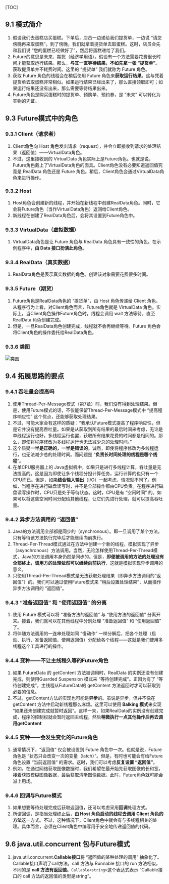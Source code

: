 [TOC]

## 9.1 模式简介

1. 假设我们去蛋糕店买蛋糕。下单后，店员一边递给我们提货单，一边说 “请您傍晚再来取蛋糕”。到了傍晚，我们就拿着提货单去取蛋糕。这时，店员会先和我们说 “您的蛋糕已经做好了”，然后将蛋糕递给了我们。
2. Future的意思是未来、期货（经济学用语）。假设有一个方法需要花费很长时间才能获取运行结果。那么，**与其一直等待结果，不如先拿一张 “提货单”**。获取提货单并不耗费时间。这里的 “提货单” 我们就称为 Future 角色。
3. 获取 Future 角色的线程会在稍后使用 Future 角色来**获取运行结果**。这与凭着提货单去取蛋糕非常相似。如果运行结果已经出来了，那么直接领取即可；如果运行结果还没有出来，那么需要等待结果出来。
4. Future角色是购买蛋糕时的提货单、预购单、预约券，是 “未来” 可以转化为实物的凭证。



## 9.3 Future模式中的角色

### 9.3.1 Client（请求者）
1. Client角色向 Host 角色发出请求（request），并会立即接收到请求的处理结果（返回值）——VirtualData角色。
2. 不过，这里接收到的 VirtualData 角色实际上是Future角色。也就是说，Future角色戴上了VirtualData角色的面具。Client角色没有必要知道返回值究竟是 RealData 角色还是 Future 角色。稍后，Client角色会通过VirtualData角色来进行操作。

### 9.3.2 Host 
1. Host角色会创建新的线程，并开始在新线程中创建RealData角色。同时，它会将Future角色（当作VirtualData角色）返回给Client角色。
2. 新线程在创建了RealData角色后，会将其设置到Future角色中。

### 9.3.3 VirtualData（虚拟数据）
1. VirtualData角色是让 Future 角色与 RealData 角色具有一致性的角色。在示例程序中，**由 Data 接口扮演此角色**。

### 9.3.4 RealData（真实数据）
1. RealData角色是表示真实数据的角色。创建该对象需要花费很多时间。

### 9.3.5 Future（期货）
1. Future角色是RealData角色的 “提货单”，由 Host 角色传递给 Client 角色。从程序行为上看，对Client角色而言，Future角色就是 VirtualData 角色。实际上，当Client角色操作Future角色时，线程会调用 wait 方法等待，直至 RealData 角色创建完成。
2. 但是，一旦RealData角色创建完成，线程就不会再继续等待。Future 角色会将Client角色的操作委托给RealData角色。

### 9.3.6 类图

![类图](http://ww1.sinaimg.cn/mw690/d8e93840ly1g1agk5835hj20u50f7dj3.jpg)



## 9.4 拓展思路的要点

### 9.4.1 吞吐量会提高吗
1. 使用Thread-Per-Message模式（第7章）时，我们没有得到处理结果。但是，使用Future模式的话，不仅能保留Thread-Per-Message模式中 “提高程序响应性” 这个优点，还能够获取处理结果。
2. 不过，可能大家会有这样的质疑：“我承认Future模式提高了程序响应性，但是它并没有提高吞吐量。如果是从获取到所有结果的最后时间来考虑，无论是单线程运行也好，多线程运行也罢，获取所有结果花费的时间都是相同的。那么，即使将程序修改为多线程运行也无法减少总的处理时间。”
3. 这个质疑**一半是正确的，一半是错误的**。诚然，即使将程序修改为多线程运行，也无法减少总的处理时间。而问题是 “**负责长时间处理的线程是哪个线程**”。
4. 在单CPU服务器上的 Java虚拟机中，如果只是进行多线程计算，吞吐量是无法提高的。这是因为即使让多个线程分担计算任务，运行计算的也只有一个CPU而已。但是，如果**结合输入输出**（I/O）一起考虑，情况就不同了。例如，当程序在进行磁盘读写时，并不是全部操作都由CPU负责。在程序进行磁盘读写操作时，CPU只是处于等待状态。这时，CPU是有 “空闲时间” 的。如果可以将这些空闲时间分配给其他线程，让它们先进行处理，就可以提高吞吐量。

### 9.4.2 异步方法调用的 “返回值”
1. Java的方法调用全部都是同步的（synchronous）。即一旦调用了某个方法，只有等待该方法执行完毕后才能继续向前执行。
2. Thread-Per-Thread模式通过在方法中创建一个新的线程，模拟实现了异步（asynchronous）方法调用。当然，无论怎样使用Thread-Per-Thread模式，Java的方法调用本身仍然是同步的。但是，**即便被调用的方法的处理没有全部终止，调用方的处理依然可以继续向前执行**，这就是模拟实现异步调用的意义。
3. 只使用Thread-Per-Thread模式是无法获取处理结果（即异步方法调用的“返回值”）的。我们可以通过使用Future模式来 “稍后设置处理结果”，从而操作异步方法调用的 “返回值”。

### 9.4.3 “准备返回值” 和 “使用返回值” 的分离
1. 使用 Future 模式可以将 “准备方法的返回值” 与 “使用方法的返回值” 分离开来。接着，我们就可以在其他线程中分别处理 “准备返回值” 和 “使用返回值” 了。
2. 将伴随方法调用的一连串处理如同 “慢动作” 一样分解后，把各个处理（启动、执行、准备返回值、使用返回值）分配给各个线程——这就是我们使用多线程这个工具进行的操作。

### 9.4.4 变种——不让主线程久等的Future角色
1. 如果 FutureData 的 getContent 方法被调用时，RealData 的实例还没有创建完成，则使用Guarded Suspension 模式来 “等待创建完成”。正因为有了 “等待创建完成”，主线程从FutureData的 getContent 方法返回时才可以获取到必要的信息。
2. 不过，getContent方法的实现也可能是**异步**的。虽说是异步，但并不像在 getContent 方法中启动新线程那么麻烦。这里可以使用 **Balking 模式**来实现 “如果还未创建完成就暂时返回”。这样一来，如果RealData的实例没有创建完成，程序的控制权就会暂时返回主线程，然后**稍微执行一点其他操作后再去调用getContent**

### 9.4.5 变种——会发生变化的Future角色
1. 通常情况下，“返回值” 仅会被设置到 Future 角色中一次。也就是说，Future 角色是 “状态只会改变一次的变量（latch）”。但是，有时也可能会有给Future角色设置 “当前返回值” 的需求。这时，我们可以考虑**反复设置 “返回值”**。
2. 例如，在通过网络获取图像数据时，我们希望在最开始先获取图像的长和宽，接着获取模糊图像数据，最后获取清晰图像数据。此时，Future角色就可能会派上用场。

### 9.4.6 回调与Future模式
1. 如果想要等待处理完成后获取返回值，还可以考虑采用**回调**处理方式。
2. 所谓回调，是指当处理终止后，**由 Host 角色启动的线程去调用 Client 角色的方法**这一方式。不过，这种情况下，Client角色中就会有与多线程相关的处理。具体而言，必须在Client角色中编写用于安全地传递返回值的代码。



## 9.6 java.util.concurrent 包与Future模式

1. java.util.concurrent.**Callable接口**将 “返回值的某种处理的调用” 抽象化了。
Callable接口声明了call方法。call 方法与 Runnable 接口的 run 方法相似，不同的是 **call 方法有返回值**。`Callable<string>`这个表达式表示 “Callable接口的 call 方法的返回值的类型是string”。







